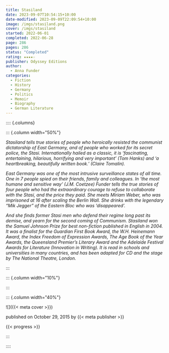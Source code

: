 ```yaml
---
title: Stasiland
date: 2023-09-07T10:54:15+10:00
date-modified: 2023-09-09T22:09:54+10:00
image: /imgs/stasiland.png
cover: /imgs/stasiland
started: 2022-06-01
completed: 2022-06-28
page: 286
pages: 286
status: "Completed"
rating: ★★★★☆
publisher: Odyssey Editions
author:
  - Anna Funder
categories:
  - Fiction
  - History
  - Germany
  - Politics
  - Memoir
  - Biography
  - German Literature
---
```


:::: {.columns}

::: {.column width="50%"}

_Stasiland tells true stories of people who heroically resisted the communist dictatorship of East Germany, and of people who worked for its secret police, the Stasi. Internationally hailed as a classic, it is ‘fascinating, entertaining, hilarious, horrifying and very important’ (Tom Hanks) and ‘a heartbreaking, beautifully written book.’ (Claire Tomalin)._

_East Germany was one of the most intrusive surveillance states of all time. One in 7 people spied on their friends, family and colleagues. In ‘the most humane and sensitive way’ (J.M. Coetzee) Funder tells the true stories of four people who had the extraordinary courage to refuse to collaborate with the Stasi, and the price they paid. She meets Miriam Weber, who was imprisoned at 16 after scaling the Berlin Wall. She drinks with the legendary “Mik Jegger” of the Eastern Bloc who was ‘disappeared’._

_And she finds former Stasi men who defend their regime long past its demise, and yearn for the second coming of Communism. Stasiland won the Samuel Johnson Prize for best non-fiction published in English in 2004. It was a finalist for the Guardian First Book Award, the W.H. Heinemann Award, the Index Freedom of Expression Awards, The Age Book of the Year Awards, the Queensland Premier’s Literary Award and the Adelaide Festival Awards for Literature (Innovation in Writing). It is read in schools and universities in many countries, and has been adapted for CD and the stage by The National Theatre, London._

:::

::: {.column width="10%"}
<!-- empty column to create gap -->
:::

::: {.column width="40%"}

![]({{< meta cover >}})

published on October 29, 2015 by {{< meta publisher >}}

{{< progress >}}

:::

::::
